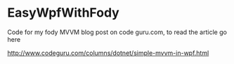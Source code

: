 EasyWpfWithFody
===============

Code for my fody MVVM blog post on code guru.com, to read the article go here

http://www.codeguru.com/columns/dotnet/simple-mvvm-in-wpf.html

